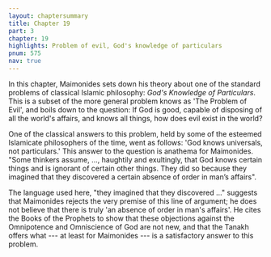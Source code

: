 ```yaml
---
layout: chaptersummary
title: Chapter 19
part: 3
chapter: 19
highlights: Problem of evil, God's knowledge of particulars
pnum: 575
nav: true
---
```


In this chapter, Maimonides sets down his theory about one of the standard problems of classical Islamic philosophy: _God's Knowledge of Particulars_. This is a subset of the more general problem knows as 'The Problem of Evil', and boils down to the question: If God is good, capable of disposing of all the world's affairs, and knows all things, how does evil exist in the world?

One of the classical answers to this problem, held by some of the esteemed Islamicate philosophers of the time, went as follows: 'God knows universals, not particulars.' This answer to the question is anathema for Maimonides. "Some thinkers assume, ..., haughtily and exultingly, that God knows certain things and is ignorant of certain other things. They did so because they imagined that they discovered a certain absence of order in man’s affairs".

The language used here, "they imagined that they discovered ..." suggests that Maimonides rejects the very premise of this line of argument; he does not believe that there is truly 'an absence of order in man's affairs'. He cites the Books of the Prophets to show that these objections against the Omnipotence and Omniscience of God are not new, and that the Tanakh offers what --- at least for Maimonides --- is a satisfactory answer to this problem.

